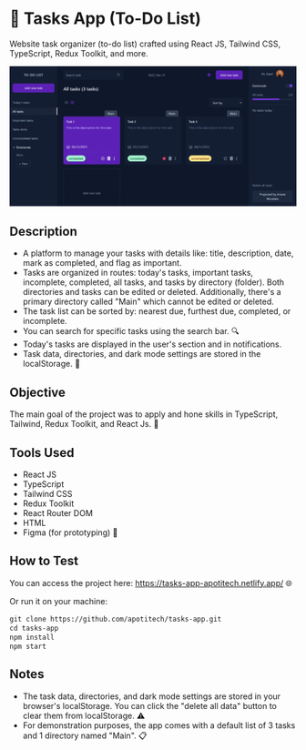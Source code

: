 # 📅 Tasks App (To-Do List)

Website task organizer (to-do list) crafted using React JS, Tailwind CSS, TypeScript, Redux Toolkit, and more.

![homepage](https://github.com/apotitech/tasks-app/blob/master/public/To-Do%20List%20_%20All%20tasks.png)

## Description

- A platform to manage your tasks with details like: title, description, date, mark as completed, and flag as important.
- Tasks are organized in routes: today's tasks, important tasks, incomplete, completed, all tasks, and tasks by directory (folder). Both directories and tasks can be edited or deleted. Additionally, there's a primary directory called "Main" which cannot be edited or deleted.
- The task list can be sorted by: nearest due, furthest due, completed, or incomplete.
- You can search for specific tasks using the search bar. 🔍
- Today's tasks are displayed in the user's section and in notifications.
- Task data, directories, and dark mode settings are stored in the localStorage. 💾

## Objective

The main goal of the project was to apply and hone skills in TypeScript, Tailwind, Redux Toolkit, and React Js. 🎯

## Tools Used

- React JS
- TypeScript
- Tailwind CSS
- Redux Toolkit
- React Router DOM
- HTML
- Figma (for prototyping) 🎨

## How to Test

You can access the project here: https://tasks-app-apotitech.netlify.app/ 🌐

Or run it on your machine:

``` 
git clone https://github.com/apotitech/tasks-app.git
cd tasks-app
npm install
npm start
```

## Notes

- The task data, directories, and dark mode settings are stored in your browser's localStorage. You can click the "delete all data" button to clear them from localStorage. ⚠️
- For demonstration purposes, the app comes with a default list of 3 tasks and 1 directory named "Main". 📋